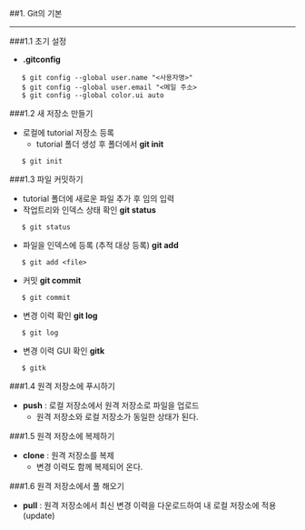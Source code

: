 ##1. Git의 기본

---

###1.1 초기 설정

-	**.gitconfig**

```
   $ git config --global user.name "<사용자명>"
   $ git config --global user.email "<메일 주소>
   $ git config --global color.ui auto
```

###1.2 새 저장소 만들기

-	로컬에 tutorial 저장소 등록
	-	tutorial 폴더 생성 후 폴더에서 **git init**

```
   $ git init
```

###1.3 파일 커밋하기

-	tutorial 폴더에 새로운 파일 추가 후 임의 입력
-	작업트리와 인덱스 상태 확인 **git status**

```
   $ git status
```

-	파일을 인덱스에 등록 (추적 대상 등록) **git add**

```
   $ git add <file>
```

-	커밋 **git commit**

```
   $ git commit
```

-	변경 이력 확인 **git log**

```
   $ git log
```

-	변경 이력 GUI 확인 **gitk**

```
   $ gitk
```

###1.4 원격 저장소에 푸시하기

-	**push** : 로컬 저장소에서 원격 저장소로 파일을 업로드
	-	원격 저장소와 로컬 저장소가 동일한 상태가 된다.

###1.5 원격 저장소에 복제하기

-	**clone** : 원격 저장소를 복제
	-	변경 이력도 함께 복제되어 온다.

###1.6 원격 저장소에서 풀 해오기

-	**pull** : 원격 저장소에서 최신 변경 이력을 다운로드하여 내 로컬 저장소에 적용(update)
